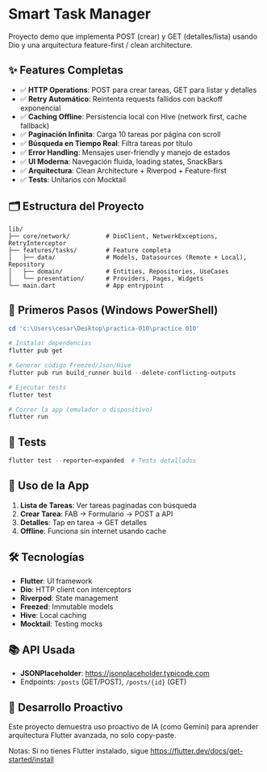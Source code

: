 # Smart Task Manager

Proyecto demo que implementa POST (crear) y GET (detalles/lista) usando Dio y una arquitectura feature-first / clean architecture.

## ✨ Features Completas
- ✅ **HTTP Operations**: POST para crear tareas, GET para listar y detalles
- ✅ **Retry Automático**: Reintenta requests fallidos con backoff exponencial
- ✅ **Caching Offline**: Persistencia local con Hive (network first, cache fallback)
- ✅ **Paginación Infinita**: Carga 10 tareas por página con scroll
- ✅ **Búsqueda en Tiempo Real**: Filtra tareas por título
- ✅ **Error Handling**: Mensajes user-friendly y manejo de estados
- ✅ **UI Moderna**: Navegación fluida, loading states, SnackBars
- ✅ **Arquitectura**: Clean Architecture + Riverpod + Feature-first
- ✅ **Tests**: Unitarios con Mocktail

## 🗂️ Estructura del Proyecto
```
lib/
├── core/network/          # DioClient, NetworkExceptions, RetryInterceptor
├── features/tasks/        # Feature completa
│   ├── data/              # Models, Datasources (Remote + Local), Repository
│   ├── domain/            # Entities, Repositories, UseCases
│   └── presentation/      # Providers, Pages, Widgets
└── main.dart              # App entrypoint
```

## 🚀 Primeros Pasos (Windows PowerShell)
```powershell
cd 'c:\Users\cesar\Desktop\practica-010\practice 010'

# Instalar dependencias
flutter pub get

# Generar código Freezed/Json/Hive
flutter pub run build_runner build --delete-conflicting-outputs

# Ejecutar tests
flutter test

# Correr la app (emulador o dispositivo)
flutter run
```

## 🧪 Tests
```powershell
flutter test --reporter=expanded  # Tests detallados
```

## 📱 Uso de la App
1. **Lista de Tareas**: Ver tareas paginadas con búsqueda
2. **Crear Tarea**: FAB → Formulario → POST a API
3. **Detalles**: Tap en tarea → GET detalles
4. **Offline**: Funciona sin internet usando cache

## 🛠️ Tecnologías
- **Flutter**: UI framework
- **Dio**: HTTP client con interceptors
- **Riverpod**: State management
- **Freezed**: Immutable models
- **Hive**: Local caching
- **Mocktail**: Testing mocks

## 📚 API Usada
- **JSONPlaceholder**: https://jsonplaceholder.typicode.com
- Endpoints: `/posts` (GET/POST), `/posts/{id}` (GET)

## 🤖 Desarrollo Proactivo
Este proyecto demuestra uso proactivo de IA (como Gemini) para aprender arquitectura Flutter avanzada, no solo copy-paste.

Notas: Si no tienes Flutter instalado, sigue https://flutter.dev/docs/get-started/install
